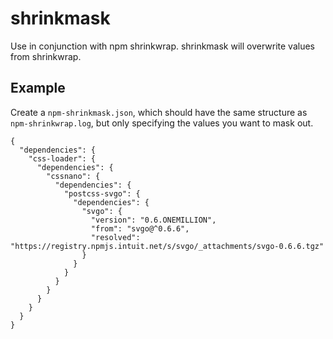 # shrinkmask
Use in conjunction with npm shrinkwrap. shrinkmask will overwrite values from shrinkwrap.

## Example

Create a `npm-shrinkmask.json`, which should have the same structure as `npm-shrinkwrap.log`, but only specifying the values you want to mask out.
````
{
  "dependencies": {
    "css-loader": {
      "dependencies": {
        "cssnano": {
          "dependencies": {
            "postcss-svgo": {
              "dependencies": {
                "svgo": {
                  "version": "0.6.ONEMILLION",
                  "from": "svgo@^0.6.6",
                  "resolved": "https://registry.npmjs.intuit.net/s/svgo/_attachments/svgo-0.6.6.tgz"
                }
              }
            }
          }
        }
      }
    }
  }
}
````
